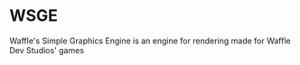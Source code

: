 # WSGE
Waffle's Simple Graphics Engine is an engine for rendering made for Waffle Dev Studios' games
